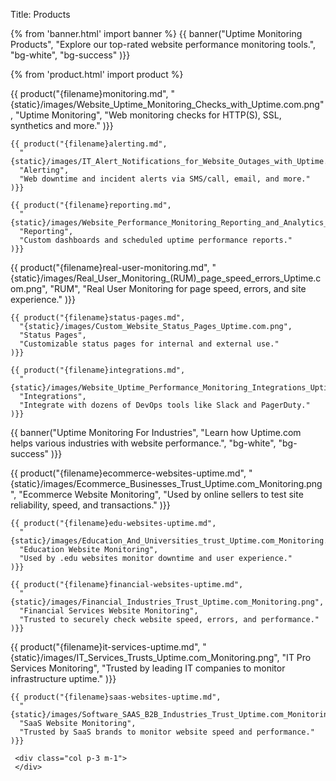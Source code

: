 Title: Products

{% from 'banner.html' import banner %} 
{{ banner("Uptime Monitoring Products",
  "Explore our top-rated website performance monitoring tools.",
  "bg-white",
  "bg-success"
)}}

{% from 'product.html' import product %} 
<div class="container bg-white mb-5">
  <div class="row mb-5">
    {{ product("{filename}monitoring.md",
      "{static}/images/Website_Uptime_Monitoring_Checks_with_Uptime.com.png",
      "Uptime Monitoring",
      "Web monitoring checks for HTTP(S), SSL, synthetics and more."
    )}}

    {{ product("{filename}alerting.md",
      "{static}/images/IT_Alert_Notifications_for_Website_Outages_with_Uptime.com.png",
      "Alerting",
      "Web downtime and incident alerts via SMS/call, email, and more."
    )}}

    {{ product("{filename}reporting.md",
      "{static}/images/Website_Performance_Monitoring_Reporting_and_Analytics_with_Uptime.com.png",
      "Reporting",
      "Custom dashboards and scheduled uptime performance reports."
    )}}  
  </div>
  <div class="row mb-5">
    {{ product("{filename}real-user-monitoring.md",
      "{static}/images/Real_User_Monitoring_(RUM)_page_speed_errors_Uptime.com.png",
      "RUM",
      "Real User Monitoring for page speed, errors, and site experience."
    )}}

    {{ product("{filename}status-pages.md",
      "{static}/images/Custom_Website_Status_Pages_Uptime.com.png",
      "Status Pages",
      "Customizable status pages for internal and external use."
    )}}

    {{ product("{filename}integrations.md",
      "{static}/images/Website_Uptime_Performance_Monitoring_Integrations_Uptime.com.png",
      "Integrations",
      "Integrate with dozens of DevOps tools like Slack and PagerDuty."
    )}}  
  </div>
</div>


{{ banner("Uptime Monitoring For Industries",
  "Learn how Uptime.com helps various industries with website performance.",
  "bg-white",
  "bg-success"
)}}


<div class="container bg-white mb-5">
  <div class="row mb-5">
    {{ product("{filename}ecommerce-websites-uptime.md",
      "{static}/images/Ecommerce_Businesses_Trust_Uptime.com_Monitoring.png",
      "Ecommerce Website Monitoring",
      "Used by online sellers to test site reliability, speed, and transactions."
    )}}

    {{ product("{filename}edu-websites-uptime.md",
      "{static}/images/Education_And_Universities_trust_Uptime.com_Monitoring.png",
      "Education Website Monitoring",
      "Used by .edu websites monitor downtime and user experience."
    )}}

    {{ product("{filename}financial-websites-uptime.md",
      "{static}/images/Financial_Industries_Trust_Uptime.com_Monitoring.png",
      "Financial Services Website Monitoring",
      "Trusted to securely check website speed, errors, and performance."
    )}}  
  </div>
  <div class="row mb-5">
    {{ product("{filename}it-services-uptime.md",
      "{static}/images/IT_Services_Trusts_Uptime.com_Monitoring.png",
      "IT Pro Services Monitoring",
      "Trusted by leading IT companies to monitor infrastructure uptime."
    )}}

    {{ product("{filename}saas-websites-uptime.md",
      "{static}/images/Software_SAAS_B2B_Industries_Trust_Uptime.com_Monitoring.png",
      "SaaS Website Monitoring",
      "Trusted by SaaS brands to monitor website speed and performance."
    )}} 

     <div class="col p-3 m-1">
     </div> 
  </div>
</div>
